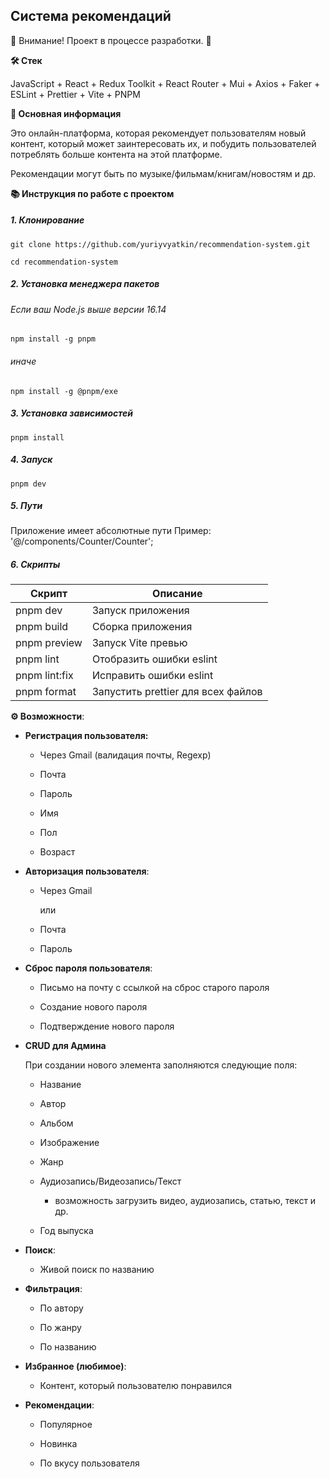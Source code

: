 ## Система рекомендаций

🚧 Внимание! Проект в процессе разработки. 🚧

**🛠️ Стек**

JavaScript + React + Redux Toolkit + React Router + Mui + Axios + Faker + ESLint + Prettier + Vite + PNPM


**🚀 Основная информация**

Это онлайн-платформа, которая рекомендует пользователям новый контент, который может заинтересовать их, и побудить пользователей потреблять больше контента на этой платформе.

Рекомендации могут быть по музыке/фильмам/книгам/новостям и др.

<!-- ![главная страница приложения](https://iili.io/какое-то название.jpg) -->

**📚 Инструкция по работе с проектом**

##### 1. Клонирование

```
git clone https://github.com/yuriyvyatkin/recommendation-system.git
```

```
cd recommendation-system
```

##### 2. Установка менеджера пакетов

###### Если ваш Node.js выше версии 16.14

```
npm install -g pnpm
```

###### иначе

```
npm install -g @pnpm/exe
```

##### 3. Установка зависимостей

```
pnpm install
```

##### 4. Запуск

```
pnpm dev
```

##### 5. Пути

Приложение имеет абсолютные пути
Пример: '@/components/Counter/Counter';

##### 6. Скрипты

| Скрипт        | Описание                            |
| ------------- | ----------------------------------  |
| pnpm dev      | Запуск приложения                   |
| pnpm build    | Сборка приложения                   |
| pnpm preview  | Запуск Vite превью                  |
| pnpm lint     | Отобразить ошибки eslint            |
| pnpm lint:fix | Исправить ошибки eslint             |
| pnpm format   | Запустить prettier для всех файлов  |

**⚙️ Возможности**:

 - **Регистрация пользователя:**
   - Через Gmail (валидация почты, Regexp)

   - Почта

   - Пароль

   - Имя

   - Пол

   - Возраст

 - **Авторизация пользователя**:

   - Через Gmail

     или

   - Почта

   - Пароль

 - **Сброс пароля пользователя**:

   - Письмо на почту с ссылкой на сброс старого пароля

   - Создание нового пароля

   - Подтверждение нового пароля

 - **CRUD для Админа**

   При создании нового элемента заполняются следующие поля:

   - Название

   - Автор

   - Альбом

   - Изображение

   - Жанр

   - Аудиозапись/Видеозапись/Текст

     - возможность загрузить видео, аудиозапись, статью, текст и др.

   - Год выпуска

 - **Поиск**:

   - Живой поиск по названию

 - **Фильтрация**:

   - По автору

   - По жанру

   - По названию

 - **Избранное (любимое)**:

   - Контент, который пользователю понравился

 - **Рекомендации**:

   - Популярное

   - Новинка

   - По вкусу пользователя
